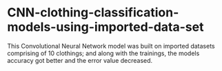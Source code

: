 # CNN-clothing-classification-models-using-imported-data-set
This Convolutional Neural Network model was built on imported datasets comprising of 10 clothings; and along with the trainings, the models accuracy got better and the error value decreased.
